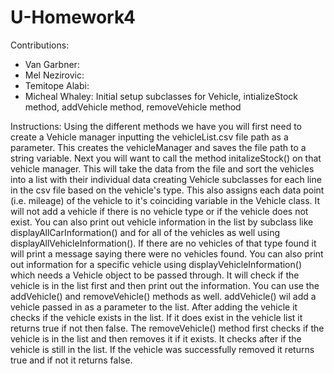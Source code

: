 # U-Homework4


Contributions:
 - Van Garbner:
 - Mel Nezirovic:
 - Temitope Alabi:
 - Micheal Whaley: Initial setup subclasses for Vehicle, intializeStock method, addVehicle method, removeVehicle method

Instructions: 
Using the different methods we have you will first need to create a Vehicle manager inputting the vehicleList.csv file path as a parameter. This creates the vehicleManager and saves the file path to a string variable. Next you will want to call the method initalizeStock() on that vehicle manager. This will take the data from the file and sort the vehicles into a list with their individual data creating Vehicle subclasses for each line in the csv file based on the vehicle's type. This also assigns each data point (i.e. mileage) of the vehicle to it's coinciding variable in the Vehicle class. It will not add a vehicle if there is no vehicle type or if the vehicle does not exist. You can also print out vehicle information in the list by subclass like displayAllCarInformation() and for all of the vehicles as well using displayAllVehicleInformation(). If there are no vehicles of that type found it will print a message saying there were no vehicles found. You can also print out information for a specific vehicle using displayVehicleInformation() which needs a Vehicle object to be passed through. It will check if the vehicle is in the list first and then print out the information. You can use the addVehicle() and removeVehicle() methods as well. addVehicle() wil add a vehicle passed in as a parameter to the list. After adding the vehicle it checks if the vehicle exists in the list. If it does exist in the vehicle list it returns true if not then false. The removeVehicle() method first checks if the vehicle is in the list and then removes it if it exists. It checks after if the vehicle is still in the list. If the vehicle was successfully removed it returns true and if not it returns false. 
